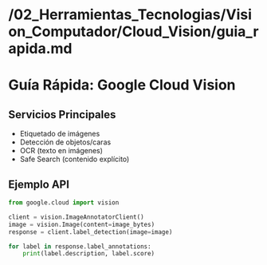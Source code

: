 # /02_Herramientas_Tecnologias/Vision_Computador/Cloud_Vision/guia_rapida.md
# Guía Rápida: Google Cloud Vision

## Servicios Principales
- Etiquetado de imágenes
- Detección de objetos/caras
- OCR (texto en imágenes)
- Safe Search (contenido explícito)

## Ejemplo API
```python
from google.cloud import vision

client = vision.ImageAnnotatorClient()
image = vision.Image(content=image_bytes)
response = client.label_detection(image=image)

for label in response.label_annotations:
    print(label.description, label.score)